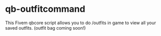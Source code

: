 # qb-outfitcommand
This Fivem qbcore script allows you to do /outfits in game to view all your saved outfits. (outfit bag coming soon!)
